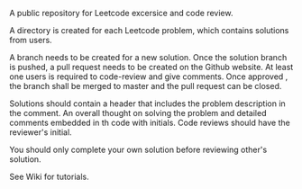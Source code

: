 
A public repository for Leetcode excersice and code review.

A directory is created for each Leetcode problem, which contains solutions from users.

A branch needs to be created for a new solution. Once the solution branch is pushed, a pull request needs to be created on the Github website. At least one users is required to code-review and give comments. Once approved , the branch shall be merged to master and the pull request can be closed.

Solutions should contain a header that includes the problem description in the comment. An overall thought on solving the problem and detailed comments embedded in th code with initials. Code reviews should have the reviewer's initial.

You should only complete your own solution before reviewing other's solution.

See Wiki for tutorials.
